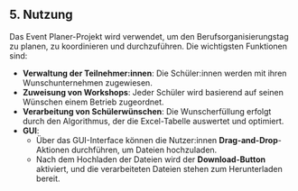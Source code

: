 ## 5. Nutzung

Das Event Planer-Projekt wird verwendet, um den Berufsorganisierungstag zu planen, zu koordinieren und durchzuführen. Die wichtigsten Funktionen sind:

- **Verwaltung der Teilnehmer:innen**: Die Schüler:innen werden mit ihren Wunschunternehmen zugewiesen.
- **Zuweisung von Workshops**: Jeder Schüler wird basierend auf seinen Wünschen einem Betrieb zugeordnet.
- **Verarbeitung von Schülerwünschen**: Die Wunscherfüllung erfolgt durch den Algorithmus, der die Excel-Tabelle auswertet und optimiert.
- **GUI**:
    - Über das GUI-Interface können die Nutzer:innen **Drag-and-Drop**-Aktionen durchführen, um Dateien hochzuladen.
    - Nach dem Hochladen der Dateien wird der **Download-Button** aktiviert, und die verarbeiteten Dateien stehen zum Herunterladen bereit.
